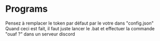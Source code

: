 # Programs
Pensez à remplacer le token par défaut par le votre dans "config.json"
Quand ceci est fait, il faut juste lancer le .bat et effectuer la commande "ouaf ?" dans un serveur discord
